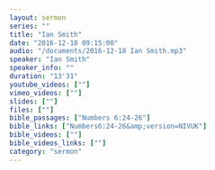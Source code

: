 ```yaml
---
layout: sermon
series: ""
title: "Ian Smith"
date: "2016-12-18 09:15:00"
audio: "/documents/2016-12-18 Ian Smith.mp3"
speaker: "Ian Smith"
speaker_info: ""
duration: "13'31"
youtube_videos: [""]
vimeo_videos: [""]
slides: [""]
files: [""]
bible_passages: ["Numbers 6:24-26"]
bible_links: ["Numbers6:24-26&amp;version=NIVUK"]
bible_videos: [""]
bible_videos_links: [""]
category: "sermon"
---
```


